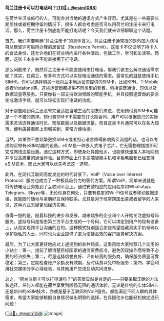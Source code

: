 **荷兰注册卡可以打电话吗？[[TG💪+ @esim1088](https://t.me/s/esim1088)]**

在荷兰生活或旅行的人，可能会对当地的通讯方式产生好奇。尤其是在一些需要长期居住或者短期停留的情况下，很多人都会考虑是否可以用荷兰的注册卡来打电话。那么，荷兰注册卡到底能不能打电话呢？今天我们就来详细聊聊这个话题。

首先，我们需要明确“荷兰注册卡”的具体含义。荷兰注册卡通常指的是外国人获得荷兰居留许可后所办理的居留证（Residence Permit）。这张卡不仅证明了持卡人的合法身份，还允许他们在荷兰境内进行各种活动，包括工作、学习和生活等。然而，这张卡本身并不能直接用于打电话。

那么问题来了，既然荷兰注册卡不能直接用来打电话，那我们该怎么解决通话需求呢？其实，在荷兰，有多种方式可以实现电话通信的需求。最常见的就是使用手机SIM卡。你可以选择购买一张荷兰本地运营商提供的SIM卡，比如KPN、T-Mobile或者Vodafone等。这些运营商都提供不同类型的套餐，包括语音通话、短信以及数据流量等服务。只要你有一部支持欧洲频段的智能手机，并且按照运营商的要求完成激活手续，就可以轻松实现打电话的功能。

对于那些刚到荷兰还没有完全适应当地生活的朋友们来说，使用预付费SIM卡可能是一个不错的选择。预付费SIM卡不需要签订长期合同，用户可以根据自己的实际需求灵活选择通话时长、短信数量以及数据流量。而且这类卡片通常可以在各大超市、便利店甚至网上商城买到，非常方便快捷。

当然，如果你不想频繁更换SIM卡或者担心语言障碍影响购买流程的话，也可以考虑购买带有eSIM功能的设备。eSIM是一种嵌入式电子芯片，它无需物理插拔即可完成网络连接设置。通过这种方式，即使身处异国他乡，也能够快速接入本地网络并享受高质量的通话体验。目前市面上许多高端智能手机和平板电脑都已经支持eSIM技术，因此大家可以优先考虑这一选项。

此外，在现代互联网高度发达的时代背景下，VoIP（Voice over Internet Protocol）服务也成为了一种极具吸引力的替代方案。所谓VoIP，简单来说就是将传统电话业务搬到了互联网平台上。通过安装相应的应用程序如WhatsApp、Telegram、Skype等，无论你身在何处，只要有稳定的Wi-Fi信号或者移动数据连接，就能随时随地与亲朋好友保持联系。尤其是对于经常跨国出差或者留学的人来说，这种方式无疑更加经济实惠。

值得一提的是，随着科技的进步和发展，越来越多的企业和个人开始关注虚拟号码服务。虚拟号码是指由第三方平台生成的一个号码，它可以绑定到用户的现有设备上，从而实现跨平台沟通的目的。这种模式特别适合那些希望隐藏真实手机号码以保护隐私的人士，同时也为企业提供了更为便捷高效的客户服务解决方案。

最后，为了让大家更好地应对上述提到的各种场景，这里再给大家推荐几个实用的小贴士：第一，提前了解清楚目标国家的通信资费标准，避免因误操作而导致不必要的经济损失；第二，尽量选择信誉良好、评价较高的服务商，确保服务质量可靠稳定；第三，定期检查账户余额及有效期，及时续费以免中断服务；第四，学会利用社交媒体分享心得经验，与其他用户交流互动共同进步。

总之，“荷兰注册卡可以打电话吗？”的答案显然是肯定的——只要采取正确的方法和途径，任何人都能在荷兰享受到顺畅无阻的通话体验。无论是传统的实体SIM卡还是新兴的eSIM技术，亦或是基于互联网的VoIP服务，都能满足不同人群的具体需求。希望大家能够根据自身情况做出明智的选择，在异国他乡也能轻松搞定通讯问题！

[[TG💪+ @esim1088](https://t.me/s/esim1088) ![Image](https://i.postimg.cc/4NQfJmqS/Snipaste-2025-05-13-00-14-12.png)]